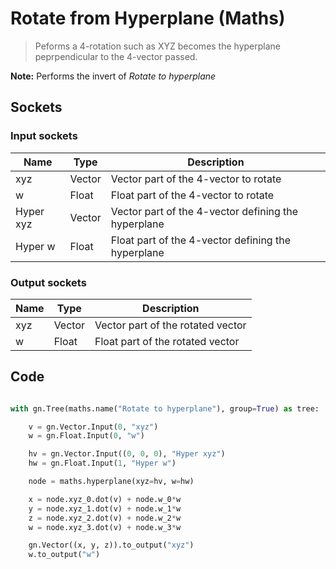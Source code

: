 # Rotate from Hyperplane (Maths)

> Peforms a 4-rotation such as XYZ becomes the hyperplane peprpendicular to the 4-vector passed.

**Note:** Performs the invert of *Rotate to hyperplane*

## Sockets

### Input sockets

| Name        | Type        | Description                                                           |
| ----------- | ----------- | --------------------------------------------------------------------- |
| xyz         | Vector      | Vector part of the 4-vector to rotate                                 |
| w           | Float       | Float part of the 4-vector to rotate                                  |
| Hyper xyz   | Vector      | Vector part of the 4-vector defining the hyperplane                   |
| Hyper w     | Float       | Float part of the 4-vector defining the hyperplane                    |

### Output sockets

| Name        | Type        | Description                                                           |
| ----------- | ----------- | --------------------------------------------------------------------- |
| xyz         | Vector      | Vector part of the rotated vector                                     |
| w           | Float       | Float part of the rotated vector                                      |

## Code

``` python

with gn.Tree(maths.name("Rotate to hyperplane"), group=True) as tree:

    v = gn.Vector.Input(0, "xyz")
    w = gn.Float.Input(0, "w")

    hv = gn.Vector.Input((0, 0, 0), "Hyper xyz")
    hw = gn.Float.Input(1, "Hyper w")

    node = maths.hyperplane(xyz=hv, w=hw)

    x = node.xyz_0.dot(v) + node.w_0*w
    y = node.xyz_1.dot(v) + node.w_1*w
    z = node.xyz_2.dot(v) + node.w_2*w
    w = node.xyz_3.dot(v) + node.w_3*w

    gn.Vector((x, y, z)).to_output("xyz")
    w.to_output("w")
        
```

 
